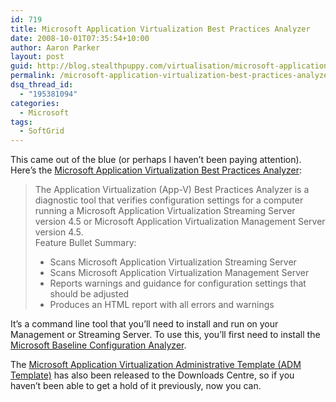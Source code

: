 ```yaml
---
id: 719
title: Microsoft Application Virtualization Best Practices Analyzer
date: 2008-10-01T07:35:54+10:00
author: Aaron Parker
layout: post
guid: http://blog.stealthpuppy.com/virtualisation/microsoft-application-virtualization-best-practices-analyzer
permalink: /microsoft-application-virtualization-best-practices-analyzer/
dsq_thread_id:
  - "195381094"
categories:
  - Microsoft
tags:
  - SoftGrid
---
```

This came out of the blue (or perhaps I haven’t been paying attention). Here’s the [Microsoft Application Virtualization Best Practices Analyzer](http://www.microsoft.com/downloads/details.aspx?FamilyID=1a091960-1c9f-4bfc-9247-284e83c07d02&DisplayLang=en):

> The Application Virtualization (App-V) Best Practices Analyzer is a diagnostic tool that verifies configuration settings for a computer running a Microsoft Application Virtualization Streaming Server version 4.5 or Microsoft Application Virtualization Management Server version 4.5.  
> Feature Bullet Summary:
> 
>   * Scans Microsoft Application Virtualization Streaming Server
>   * Scans Microsoft Application Virtualization Management Server
>   * Reports warnings and guidance for configuration settings that should be adjusted
>   * Produces an HTML report with all errors and warnings

It’s a command line tool that you’ll need to install and run on your Management or Streaming Server. To use this, you’ll first need to install the [Microsoft Baseline Configuration Analyzer](http://www.microsoft.com/downloads/details.aspx?FamilyId=DB70824D-ABAE-4A92-9AA2-1F43C0FA49B3&displaylang=en).

The [Microsoft Application Virtualization Administrative Template (ADM Template)](http://www.microsoft.com/downloads/details.aspx?FamilyID=67cdf9d2-7e8e-4d76-a552-fd82dbbff9bc&DisplayLang=en) has also been released to the Downloads Centre, so if you haven’t been able to get a hold of it previously, now you can.